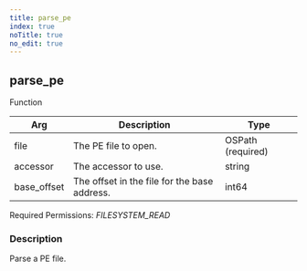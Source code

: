 ```yaml
---
title: parse_pe
index: true
noTitle: true
no_edit: true
---
```




<div class="vql_item"></div>


## parse_pe
<span class='vql_type pull-right page-header'>Function</span>



<div class="vqlargs"></div>

Arg | Description | Type
----|-------------|-----
file|The PE file to open.|OSPath (required)
accessor|The accessor to use.|string
base_offset|The offset in the file for the base address.|int64

Required Permissions: 
<i class="linkcolour label pull-right label-success">FILESYSTEM_READ</i>

### Description

Parse a PE file.

